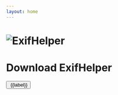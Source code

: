```yaml
---
layout: home
---
```



<script lang="ts" setup>
import { ref, onMounted } from 'vue';
const platforms = [{
label: 'Windows',
icon: '/exif_helper/Windows.svg'
}, {
label: 'MacOS',
icon: '/exif_helper/MacOS.svg'
},{
label: 'Linux',
icon: '/exif_helper/Linux.svg'
},{
label: 'Android',
icon: '/exif_helper/Android.svg'
},{
label: 'iOS',
icon: '/exif_helper/iOS.svg'
}];

const currentPlatform = ref('Unknown');

onMounted(() => {
currentPlatform.value = sessionStorage.getItem('platform') || getCurrentPlatform();

function getCurrentPlatform(): String {
  const userAgent = navigator.userAgent;
  if (/Windows/i.test(userAgent)) {
    return 'Windows';
  } else if (/Macintosh/i.test(userAgent) || /MacIntel/i.test(userAgent)) {
    return 'macOS';
  } else if (/Linux/i.test(userAgent)) {
    return 'Linux';
  }

  if (/Android/i.test(userAgent)) {
    return 'Android';
  } else if (/iPhone|iPad|iPod|iOS/i.test(userAgent)) {
    return 'iOS';
  }

  return 'Unknown';
}
})

function changePlatform(platform: String) {
  currentPlatform.value = platform;
  sessionStorage.setItem('platform', platform);
}

</script>

<div class="download">
<h1>
<img src="/logo.svg" alt="ExifHelper">
</h1>
<h1>Download ExifHelper</h1>
<div class="download-buttons">
<button class="download-button" :class="{ 'active': currentPlatform === label }" v-for="{label,icon} in platforms" :key="label"
@click="changePlatform(label)">
<img class="icon" :src="icon"/> {{label}}
</button>
</div>
<div class="download-area">
<template v-if="currentPlatform === 'Windows'">
 <h4>Windows Downloads</h4>
<div>
<h6>Binaries</h6>
<a class="download-link">⬇️ EXE</a>
<a class="download-link">⬇️ MSI</a>
<a class="download-link">⬇️ ZIP</a>
</div>
<div>
<div>
<h6>Microsoft Store</h6>
<a class="download-link">
<img src="/microsoft-store.svg"/>
</a>
</div>
</div>
</template>
<template v-if="currentPlatform === 'MacOS'">
 <h4>MacOS Downloads</h4>
<div>
<h6>Binaries</h6>
<a class="download-link">⬇️ DMG</a>
</div>
<div>
<div>
<h6>Apple Store</h6>
<a class="download-link">
<img src="/apple-store.svg"/>
</a>
</div>
</div>
</template>
<template v-if="currentPlatform === 'Linux'">
 <h4>Linux Downloads</h4>
<div>
<h6>Binaries</h6>
<a class="download-link">⬇️ TAR</a>
<a class="download-link">⬇️ DEB</a>
</div>
<div>
</div>
</template>
<template v-if="currentPlatform === 'Android'">
 <h4>Android Downloads</h4>
<div>
<h6>Binaries</h6>
<a class="download-link">⬇️ APK</a>
</div>
<div>
<h6>Google Play</h6>
<a class="download-link">
<img src="/google-play.svg"/>
</a>
</div>
<div>
</div>
</template>
<template v-if="currentPlatform === 'iOS'">
 <h4>iOS Downloads</h4>
<div>
<h6>Apple Store</h6>
<a class="download-link">
<img src="/apple-store.svg"/>
</a>
</div>
<div>
</div>
</template>
</div>
</div>
